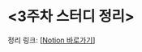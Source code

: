 <3주차 스터디 정리>
=================
정리 링크:      [[Notion 바로가기](https://charming-show-30c.notion.site/3-Beakjoon-9cd7d081e6004d6d9ba12960e0fb5be3)]
